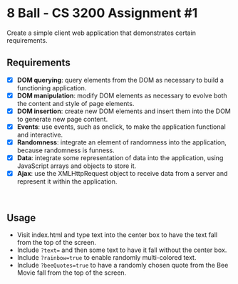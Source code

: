 # 8 Ball - CS 3200 Assignment #1
Create a simple client web application that demonstrates certain requirements.

## Requirements
- [x] **DOM querying**: query elements from the DOM as necessary to build a functioning application.
- [x] **DOM manipulation**: modify DOM elements as necessary to evolve both the content and style of page elements.
- [x] **DOM insertion**: create new DOM elements and insert them into the DOM to generate new page content.
- [x] **Events**: use events, such as onclick, to make the application functional and interactive.
- [x] **Randomness**: integrate an element of randomness into the application, because randomness is funness.
- [x] **Data**: integrate some representation of data into the application, using JavaScript arrays and objects to store it.
- [x] **Ajax**: use the XMLHttpRequest object to receive data from a server and represent it within the application.

<br>

## Usage
- Visit index.html and type text into the center box to have the text fall from the top of the screen.
- Include `?text=` and then some text to have it fall without the center box.
- Include `?rainbow=true` to enable randomly multi-colored text.
- Include `?beeQuotes=true` to have a randomly chosen quote from the Bee Movie fall from the top of the screen.

<br>

